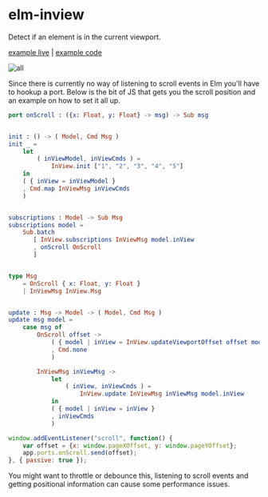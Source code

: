 # elm-inview
Detect if an element is in the current viewport.

[example live](https://rl-king.github.io/elm-inview-example/) |
[example code](https://github.com/rl-king/elm-inview-example)

![all](https://rl-king.github.io/elm-inview-example/illustrations/All.svg)


Since there is currently no way of listening to scroll events in Elm you'll have to hookup a port. Below is the bit of JS that gets you the scroll position and an example on how to set it all up.

```elm
port onScroll : ({x: Float, y: Float} -> msg) -> Sub msg


init : () -> ( Model, Cmd Msg )
init _ =
    let
        ( inViewModel, inViewCmds ) =
            InView.init ["1", "2", "3", "4", "5"]
    in
    ( { inView = inViewModel }
    , Cmd.map InViewMsg inViewCmds
    )


subscriptions : Model -> Sub Msg
subscriptions model =
    Sub.batch
       [ InView.subscriptions InViewMsg model.inView
       , onScroll OnScroll
       ]


type Msg
    = OnScroll { x: Float, y: Float }
    | InViewMsg InView.Msg


update : Msg -> Model -> ( Model, Cmd Msg )
update msg model =
    case msg of
        OnScroll offset ->
            ( { model | inView = InView.updateViewportOffset offset model.inView }
            , Cmd.none
            )

        InViewMsg inViewMsg ->
            let
                ( inView, inViewCmds ) =
                    InView.update InViewMsg inViewMsg model.inView
            in
            ( { model | inView = inView }
            , inViewCmds
            )
```

```javascript
window.addEventListener("scroll", function() {
    var offset = {x: window.pageXOffset, y: window.pageYOffset};
    app.ports.onScroll.send(offset);
}, { passive: true });
```

You might want to throttle or debounce this, listening to scroll events and getting positional information can cause some performance issues.
